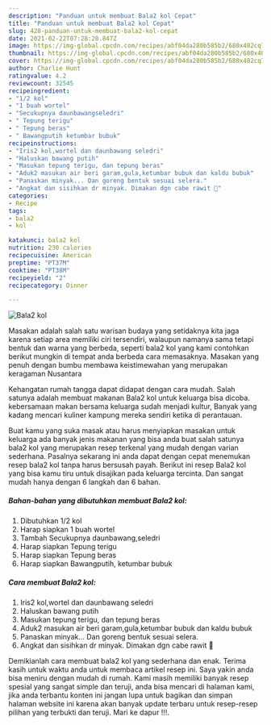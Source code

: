 ```yaml
---
description: "Panduan untuk membuat Bala2 kol Cepat"
title: "Panduan untuk membuat Bala2 kol Cepat"
slug: 428-panduan-untuk-membuat-bala2-kol-cepat
date: 2021-02-22T07:28:20.847Z
image: https://img-global.cpcdn.com/recipes/abf04da280b585b2/680x482cq70/bala2-kol-foto-resep-utama.jpg
thumbnail: https://img-global.cpcdn.com/recipes/abf04da280b585b2/680x482cq70/bala2-kol-foto-resep-utama.jpg
cover: https://img-global.cpcdn.com/recipes/abf04da280b585b2/680x482cq70/bala2-kol-foto-resep-utama.jpg
author: Charlie Hunt
ratingvalue: 4.2
reviewcount: 32545
recipeingredient:
- "1/2 kol"
- "1 buah wortel"
- "Secukupnya daunbawangseledri"
- " Tepung terigu"
- " Tepung beras"
- " Bawangputih ketumbar bubuk"
recipeinstructions:
- "Iris2 kol,wortel dan daunbawang seledri"
- "Haluskan bawang putih"
- "Masukan tepung terigu, dan tepung beras"
- "Aduk2 masukan air beri garam,gula,ketumbar bubuk dan kaldu bubuk"
- "Panaskan minyak... Dan goreng bentuk sesuai selera."
- "Angkat dan sisihkan dr minyak. Dimakan dgn cabe rawit 🤤"
categories:
- Recipe
tags:
- bala2
- kol

katakunci: bala2 kol 
nutrition: 230 calories
recipecuisine: American
preptime: "PT37M"
cooktime: "PT38M"
recipeyield: "2"
recipecategory: Dinner

---
```



![Bala2 kol](https://img-global.cpcdn.com/recipes/abf04da280b585b2/680x482cq70/bala2-kol-foto-resep-utama.jpg)

Masakan adalah salah satu warisan budaya yang setidaknya kita jaga karena setiap area memiliki ciri tersendiri, walaupun namanya sama tetapi bentuk dan warna yang berbeda, seperti bala2 kol yang kami contohkan berikut mungkin di tempat anda berbeda cara memasaknya. Masakan yang penuh dengan bumbu membawa keistimewahan yang merupakan keragaman Nusantara

Kehangatan rumah tangga dapat didapat dengan cara mudah. Salah satunya adalah membuat makanan Bala2 kol untuk keluarga bisa dicoba. kebersamaan makan bersama keluarga sudah menjadi kultur, Banyak yang kadang mencari kuliner kampung mereka sendiri ketika di perantauan.



Buat kamu yang suka masak atau harus menyiapkan masakan untuk keluarga ada banyak jenis makanan yang bisa anda buat salah satunya bala2 kol yang merupakan resep terkenal yang mudah dengan varian sederhana. Pasalnya sekarang ini anda dapat dengan cepat menemukan resep bala2 kol tanpa harus bersusah payah.
Berikut ini resep Bala2 kol yang bisa kamu tiru untuk disajikan pada keluarga tercinta. Dan sangat mudah hanya dengan 6 langkah dan 6 bahan.


<!--inarticleads1-->

##### Bahan-bahan yang dibutuhkan membuat Bala2 kol:

1. Dibutuhkan 1/2 kol
1. Harap siapkan 1 buah wortel
1. Tambah Secukupnya daunbawang,seledri
1. Harap siapkan  Tepung terigu
1. Harap siapkan  Tepung beras
1. Harap siapkan  Bawangputih, ketumbar bubuk




<!--inarticleads2-->

##### Cara membuat  Bala2 kol:

1. Iris2 kol,wortel dan daunbawang seledri
1. Haluskan bawang putih
1. Masukan tepung terigu, dan tepung beras
1. Aduk2 masukan air beri garam,gula,ketumbar bubuk dan kaldu bubuk
1. Panaskan minyak... Dan goreng bentuk sesuai selera.
1. Angkat dan sisihkan dr minyak. Dimakan dgn cabe rawit 🤤




Demikianlah cara membuat bala2 kol yang sederhana dan enak. Terima kasih untuk waktu anda untuk membaca artikel resep ini. Saya yakin anda bisa meniru dengan mudah di rumah. Kami masih memiliki banyak resep spesial yang sangat simple dan teruji, anda bisa mencari di halaman kami, jika anda terbantu konten ini jangan lupa untuk bagikan dan simpan halaman website ini karena akan banyak update terbaru untuk resep-resep pilihan yang terbukti dan teruji. Mari ke dapur !!!. 
